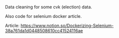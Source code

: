 Data cleaning for some cvk (election) data.

Also code for selenium docker article.

Article: https://www.notion.so/Dockerizing-Selenium-38a761da1d0448508610cc41524116ae
